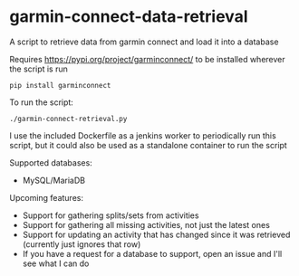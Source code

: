 # garmin-connect-data-retrieval
A script to retrieve data from garmin connect and load it into a database

Requires https://pypi.org/project/garminconnect/ to be installed wherever the script is run

`pip install garminconnect`

To run the script:

`./garmin-connect-retrieval.py`

I use the included Dockerfile as a jenkins worker to periodically run this script, but it could also be used as a standalone container to run the script

Supported databases:
- MySQL/MariaDB

Upcoming features:
- Support for gathering splits/sets from activities
- Support for gathering all missing activities, not just the latest ones
- Support for updating an activity that has changed since it was retrieved (currently just ignores that row)
- If you have a request for a database to support, open an issue and I'll see what I can do